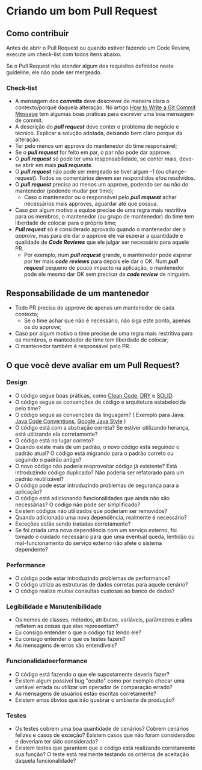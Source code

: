 # Criando um bom Pull Request

## Como contribuir 

Antes de abrir o Pull Request ou quando estiver fazendo um Code Review, execute um check-list com todos itens abaixo.

Se o Pull Request não atender algum dos requisitos definidos neste guideline, ele não pode ser mergeado.

### Check-list

* A mensagem dos _**commits**_ deve descrever de maneira clara o contexto/porquê daquela alteração. No artigo [How to Write a Git Commit Message](https://chris.beams.io/posts/git-commit/) tem algumas boas práticas para escrever uma boa mensagem de commit.
* A descrição do _**pull request**_ deve conter o problema de negócio e técnico. Explicar a solução adotada, deixando bem claro porque da alteração.
* Ter pelo menos um approve do mantenedor do time responsável;
* Se o _**pull request**_ for feito em par, o par não pode dar approve.
* O _**pull request**_ só pode ter uma responsabilidade, se conter mais, deve-se abrir em mais _**pull requests**_.
* O _**pull request**_ não pode ser mergeado se tiver algum -1 \(ou change-request\). Todos os comentários devem ser respondidos e/ou resolvidos.
* O _**pull request**_ precisa ao menos um approve, podendo ser ou não do mantenedor \(podendo mudar por time\);
  * Caso o mantenedor ou o responsável pelo _**pull request**_ achar necessários mais approves, aguardar até que possua.
* Caso por algum motivo a equipe precise de uma regra mais restritiva para os membros, o mantenedor \(ou grupo de mantenedor\) do time tem liberdade de colocar para o próprio time;
* _**Pull request**_ só é considerado aprovado quando o mantenedor der o _approve_, mas para ele dar o approve ele vai esperar a quantidade e qualidade de _**Code Reviews**_ que ele julgar ser necessário para aquele PR.
  * Por exemplo, num _**pull request**_ grande, o mantenedor pode esperar por ter mais _**code reviews**_  para depois ele dar o OK. Num _**pull request**_ pequeno de pouco impacto na aplicação, o mantenedor pode ele mesmo dar OK sem precisar de _**code review**_ de ninguém.

## Responsabilidade de um mantenedor

* Todo PR precisa de approve de apenas um mantenedor de cada contexto;
  * Se o time achar que não é necessário, não siga este ponto, apenas os do approve;
* Caso por algum motivo o time precise de uma regra mais restritiva para os membros, o mantededor do time tem liberdade de colocar;
* O mantenedor também é responsável pelo PR.

## O que você deve avaliar em um Pull Request?

### **Design**

* O código segue boas práticas, como [Clean Code](https://de.wikipedia.org/wiki/Clean_Code), [DRY](https://en.wikipedia.org/wiki/Don't_repeat_yourself) e [SOLID](https://en.wikipedia.org/wiki/SOLID).
* O código segue as convenções de código e arquitetura estabelecida pelo time?
* O código segue as convenções da linguagem? \( Exemplo para Java: [Java Code Conventions](http://www.oracle.com/technetwork/java/codeconventions-150003.pdf), [Google Java Style](https://google.github.io/styleguide/javaguide.html) \)
* O código está com a abstração correta? Se estiver utilizando herança, está utilizando ela corretamente?
* O código está no lugar correto?
* Quando existe mais de um padrão, o novo código está seguindo o padrão atual? O código está migrando para o padrão correto ou seguindo o padrão antigo?
* O novo código não poderia reaproveitar código já existente? Está introduzindo código duplicado? Não poderia ser refatorado para um padrão reutilizável?
* O código pode estar introduzindo problemas de segurança para a aplicação?
* O código está adicionando funcionalidades que ainda não são necessárias? O código não pode ser simplificado?
* Existem códigos não utilizados que poderiam ser removidos?
* Quando adicionado uma nova dependência, realmente é necessário?
* Exceções estão sendo tratadas corretamente?
* Se foi criada uma nova dependência com um serviço externo, foi tomado o cuidado necessário para que uma eventual queda, lentidão ou mal-funcionamento do serviço externo não afete o sistema dependente?

### **Performance**

* O código pode estar introduzindo problemas de performance?
* O código utiliza as estruturas de dados corretas para aquele cenário?
* O código realiza muitas consultas custosas ao banco de dados?

### **Legibilidade e Manutenibilidade**

* Os nomes de classes, métodos, atributos, variáveis, parâmetros e afins refletem as coisas que elas representam?
* Eu consigo entender o que o código faz lendo ele?
* Eu consigo entender o que os testes fazem?
* As mensagens de erros são entendíveis?

### **Funcionalidade**erformance

* O código está fazendo o que ele supostamente deveria fazer?
* Existem algum possível bug "oculto" como por exemplo checar uma variável errada ou utilizar um operador de comparação errado?
* As mensagens de usuários estão escritas corretamente?
* Existem erros óbvios que irão quebrar o ambiente de produção?

### **Testes**

* Os testes cobrem uma boa quantidade de cenários? Cobrem cenários felizes e casos de exceção? Existem casos que não foram considerados e deveriam ter sido considerado?
* Existem testes que garantem que o código está realizando corretamente sua função? O teste está realmente testando os critérios de aceitação daquela funcionalidade?



